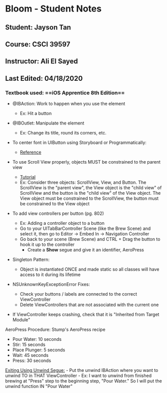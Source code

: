 # Bloom - Student Notes 

## Student: Jayson Tan
## Course: CSCI 39597
## Instructor: Ali El Sayed
## Last Edited: 04/18/2020

### Textbook used: ==**iOS Apprentice 8th Edition**==

- @IBAction: Work to happen when you use the element
    - Ex: Hit a button

- @IBOutlet: Manipulate the element
    - Ex: Change its title, round its corners, etc.

- To center font in UIButton using Storyboard or Programmatically:
    - [Reference](https://stackoverflow.com/questions/30679370/swift-uibutton-with-two-lines-of-text)
    
- To use Scroll View properly, objects MUST be constrained to the parent view
    - [Tutorial](https://medium.com/@pradeep_chauhan/how-to-configure-a-uiscrollview-with-auto-layout-in-interface-builder-218dcb4022d7)
    - Ex: Consider three objects: ScrollView, View, and Button. The ScrollView is the "parent view",
        the View object is the "child view" of ScrollView and the button is the "child view" of
        the View object. The View object must be constrained to the ScrollView, the button must
        be constrained to the View object
        
- To add view controllers per button (pg. 802)
    - Ex: Adding a controller object to a button
    - Go to your UITabBarController Scene (like the Brew Scene) and select it, then go to Editor -> Embed In -> Navigation Controller
    - Go back to your scene (Brew Scene) and CTRL + Drag the button to hook it up to the controller
        - Create a **Show** segue and give it an identifier, AeroPress

- Singleton Pattern: 
    - Object is instantiated ONCE and made static so all classes will have access to it during its lifetime

- NSUnknownKeyExceptionError Fixes:
    - Check your buttons / labels are connected to the correct ViewController
    - Delete ViewControllers that are not associated with the current one

- If ViewController keeps crashing, check that it is "Inherited from Target Module"

AeroPress Procedure:
Stump's AeroPress recipe
- Pour Water: 10 seconds
- Stir: 15 seconds
- Place Plunger: 5 seconds
- Wait: 45 seconds
- Press: 30 seconds


[Exiting Using Unwind Segue:](https://stackoverflow.com/questions/30052587/how-can-i-go-back-to-the-initial-view-controller-in-swift)
    - Put the unwind IBAction where you want to unwind TO in THAT ViewController 
    - Ex: I want to unwind from finished brewing at "Press" step to the beginning step, "Pour Water." So I will put the unwind function IN "Pour Water"
